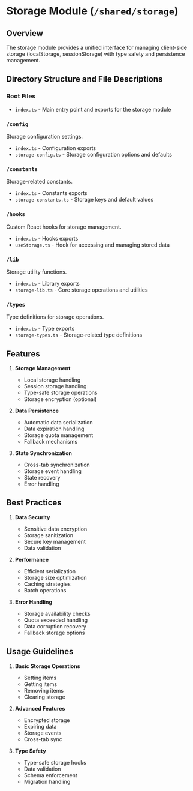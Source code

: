 # Storage Module (`/shared/storage`)

## Overview
The storage module provides a unified interface for managing client-side storage (localStorage, sessionStorage) with type safety and persistence management.

## Directory Structure and File Descriptions

### Root Files
- `index.ts` - Main entry point and exports for the storage module

### `/config`
Storage configuration settings.
- `index.ts` - Configuration exports
- `storage-config.ts` - Storage configuration options and defaults

### `/constants`
Storage-related constants.
- `index.ts` - Constants exports
- `storage-constants.ts` - Storage keys and default values

### `/hooks`
Custom React hooks for storage management.
- `index.ts` - Hooks exports
- `useStorage.ts` - Hook for accessing and managing stored data

### `/lib`
Storage utility functions.
- `index.ts` - Library exports
- `storage-lib.ts` - Core storage operations and utilities

### `/types`
Type definitions for storage operations.
- `index.ts` - Type exports
- `storage-types.ts` - Storage-related type definitions

## Features

1. **Storage Management**
   - Local storage handling
   - Session storage handling
   - Type-safe storage operations
   - Storage encryption (optional)

2. **Data Persistence**
   - Automatic data serialization
   - Data expiration handling
   - Storage quota management
   - Fallback mechanisms

3. **State Synchronization**
   - Cross-tab synchronization
   - Storage event handling
   - State recovery
   - Error handling

## Best Practices

1. **Data Security**
   - Sensitive data encryption
   - Storage sanitization
   - Secure key management
   - Data validation

2. **Performance**
   - Efficient serialization
   - Storage size optimization
   - Caching strategies
   - Batch operations

3. **Error Handling**
   - Storage availability checks
   - Quota exceeded handling
   - Data corruption recovery
   - Fallback storage options

## Usage Guidelines

1. **Basic Storage Operations**
   - Setting items
   - Getting items
   - Removing items
   - Clearing storage

2. **Advanced Features**
   - Encrypted storage
   - Expiring data
   - Storage events
   - Cross-tab sync

3. **Type Safety**
   - Type-safe storage hooks
   - Data validation
   - Schema enforcement
   - Migration handling
